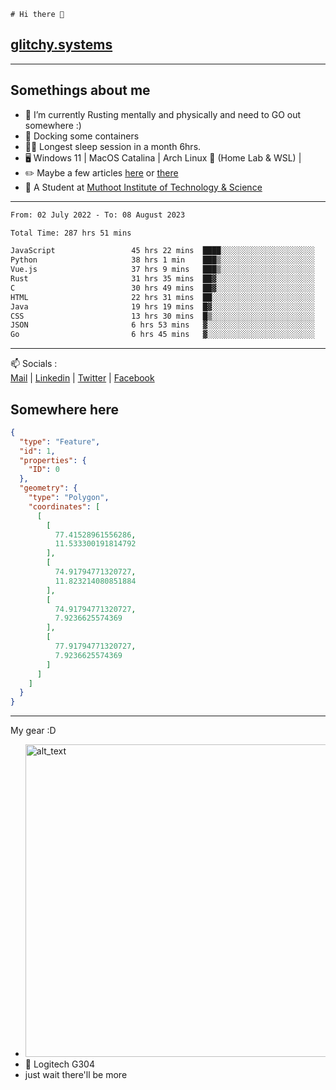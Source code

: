 ```
# Hi there 👋
```
## [glitchy.systems](https://glitchy.systems)
---

## Somethings about me



- 🌱 I’m currently Rusting mentally and physically and need to GO out somewhere :)
- 🐋 Docking some containers
- 😶‍🌫️ Longest sleep session in a month 6hrs.
- 🖥️ Windows 11 | MacOS Catalina | Arch Linux 🦩 (Home Lab & WSL) |
- ✏️ Maybe a few articles [here](https://medium.com/@advaithnarayanan8) or [there](https://medium.com/@advaithnarayanan8)
- 📑 A Student at [Muthoot Institute of Technology & Science](https://mgmits.ac.in/)



---

<!--START_SECTION:waka-->

```txt
From: 02 July 2022 - To: 08 August 2023

Total Time: 287 hrs 51 mins

JavaScript                 45 hrs 22 mins  ████░░░░░░░░░░░░░░░░░░░░░   15.76 %
Python                     38 hrs 1 min    ███▒░░░░░░░░░░░░░░░░░░░░░   13.21 %
Vue.js                     37 hrs 9 mins   ███▒░░░░░░░░░░░░░░░░░░░░░   12.91 %
Rust                       31 hrs 35 mins  ██▓░░░░░░░░░░░░░░░░░░░░░░   10.97 %
C                          30 hrs 49 mins  ██▓░░░░░░░░░░░░░░░░░░░░░░   10.71 %
HTML                       22 hrs 31 mins  ██░░░░░░░░░░░░░░░░░░░░░░░   07.82 %
Java                       19 hrs 19 mins  █▓░░░░░░░░░░░░░░░░░░░░░░░   06.71 %
CSS                        13 hrs 30 mins  █▒░░░░░░░░░░░░░░░░░░░░░░░   04.69 %
JSON                       6 hrs 53 mins   ▓░░░░░░░░░░░░░░░░░░░░░░░░   02.39 %
Go                         6 hrs 45 mins   ▓░░░░░░░░░░░░░░░░░░░░░░░░   02.35 %
```

<!--END_SECTION:waka-->

---

📫 Socials :<br>
[Mail](mailto:advaithnarayanan8@gmail.com) | [Linkedin](https://www.linkedin.com/in/advaith-narayanan-a72152214/) | [Twitter](https://twitter.com/advaithnarayan) | [Facebook](https://screenmessage.com/qinq)

## Somewhere here

```geojson
{
  "type": "Feature",
  "id": 1,
  "properties": {
    "ID": 0
  },
  "geometry": {
    "type": "Polygon",
    "coordinates": [
      [
        [
          77.41528961556286,
          11.533300191814792
        ],
        [
          74.91794771320727,
          11.823214080851884
        ],
        [
          74.91794771320727,
          7.9236625574369
        ],
        [
          77.91794771320727,
          7.9236625574369
        ]
      ]
    ]
  }
}
```


--- 
My gear :D

- [<img alt="alt_text" width="500px" src="https://valid.x86.fr/cache/banner/xv24bv-6.png" />](https://valid.x86.fr/xv24bv)
- 🐁 Logitech G304
- just wait there'll be more

